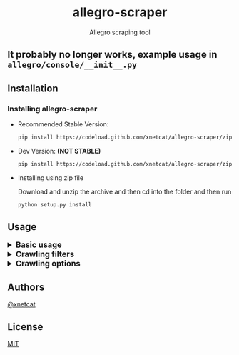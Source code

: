 <div align="center">

# allegro-scraper

Allegro scraping tool

</div>

## It probably no longer works, example usage in `allegro/console/__init__.py`


## Installation

### Installing allegro-scraper

- Recommended Stable Version:

  ```bash
  pip install https://codeload.github.com/xnetcat/allegro-scraper/zip/main
  ```

- Dev Version: **(NOT STABLE)**

  ```bash
  pip install https://codeload.github.com/xnetcat/allegro-scraper/zip/dev
  ```

- Installing using zip file

  Download and unzip the archive and then cd into the folder and then run

  ```bash
  python setup.py install
  ```

## Usage

<details>
    <summary style="font-size:1.25em">
        <strong>Basic usage</strong>
    </summary>

- #### To scrape one offer

  ```bash
  allegro-scraper -s [offerUrl]
  ```

  example:

  ```bash
  allegro-scraper -s https://allegro.pl/oferta/latarka-czolowa-petzl-actik-core-red-czolowka-450-10162449851
  ```

- #### To scrape multiple offers

  ```bash
  allegro-scraper -s [offer1] [offer2] [offer3] ...
  ```

  example

  ```bash
  allegro-scraper -s https://allegro.pl/oferta/zestaw-solarny-kolektor-sloneczny-2-0-eco-2-200-10727343060 https://allegro.pl/oferta/lodka-zanetowa-2-komorowa-7-4v-5200mah-hit-na-ryby-10545491921 https://allegro.pl/oferta/proszek-na-mrowki-likwiduje-gniazda-bros-trutka-9401994058
  ```

- #### To scrape only first page of results for search term

  ```bash
  allegro-scraper -s [searchTerm]
  ```

  example:

  ```bash
  allegro-scraper -s "rtx 3090"
  ```

- #### To scrape multiple search terms (only first page)

  ```bash
  allegro-scraper -s [searchTerm1] [searchTerm2] [searchTerm3] ...
  ```

  example:

  ```bash
  allegro-scraper -s "rtx 3090" "rtx 3080" "rtx 3070"
  ```

- #### To crawl a search term

  ```bash
  allegro-scraper -c [searchTerm]
  ```

  example:

  ```bash
  allegro-scraper -c "rtx 2070"
  ```

  > _Note: crawling without specifying filters or options defaults to scraping first page_

- #### To crawl multiple search terms

  ```bash
  allegro-scraper -c [searchTerm1] [searchTerm2] [searchTerm3] ...
  ```

  example:

  ```bash
  allegro-scraper -c "rtx 2060" "rtx 2070" "rtx 2080"
  ```

  > _Note: crawling without specifying filters or options defaults to scraping first page_

- #### To save data in a file

  ```bash
  allegro-scraper -s/-c [args] --output file.json
  ```

  example:

  ```bash
  allegro-scraper -s/-c [args] --output C:\\Users\\xnetcat\\Desktop\\allegro.json
  ```
</details>

<details>
    <summary style="font-size:1.25em">
        <strong>Crawling filters</strong>
    </summary>

- #### Sorting

  ```bash
  --sorting/-so [sorting]
  ```

  type: `choice`

  choices:

  ```python
  "relevance_highest"
  "price_from_lowest"
  "price_from_highest"
  "price_with_delivery_from_lowest"
  "price_with_delivery_from_highest"
  "popularity_highest"
  "time_to_end_least"
  "time_added_latest"
  ```

  example:

  ```bash
  allegro-scraper -c "rtx 3090" --sorting time_added_latest
  ```

- #### Allegro Smart! free shipping

  ```bash
  --smart-free-shipping/-sfs
  ```

  type: `boolean`

  example:

  ```bash
  allegro-scraper -c "rtx 3090" --smart-free-shipping
  ```

- #### Product condition

  ```bash
  --product-condition/-pc [conditions]
  ```

  type: `list`

  choices:

  ```python
  "new"
  "used"
  "incomplete_set"
  "new_without_tags"
  "new_with_defect"
  "after_return"
  "aftermarket"
  "regenerated"
  "damaged"
  "refurbished"
  "for_renovation"
  "not_requiring_renovation"
  ```

  example:

  ```bash
  allegro-scraper -c "rtx 3090" -pc new used damaged
  ```

- #### Offer type

  ```bash
  --offer-type/-ot [types]
  ```

  type: `list`

  choices:

  ```python
  "buy_now"
  "auction"
  "advertisement"
  ```

  example:

  ```bash
  allegro-scraper -c "rtx 3090" -ot buy_now auction
  ```

- #### Minimal price

  ```bash
  --price-min/-pmin [price]
  ```

  type: `float`

  example:

  ```bash
  allegro-scraper -c "rtx 3090" -pmin 5000.25
  ```

- #### Maximum price

  ```bash
  --price-max/-pmax [price]
  ```

  type: `float`

  example:

  ```bash
  allegro-scraper -c "rtx 3090" -pmax 15000.00
  ```

- #### Delivery time

  ```bash
  --delivery-time/-dt [time]
  ```

  type: `choice
  `

  choices:

  ```python
  "today"
  "one_day"
  "two_day"
  ```

  example:

  ```bash
  allegro-scraper -c "rtx 3090" -dt today
  ```

- #### Delivery methods

  ```bash
  --delivery-methods/-dm [methods]
  ```

  type: `list`

  choices:

  ```python
  "courier"
  "inpost_parcel_locker"
  "overseas_delivery"
  "pickup_at_the_point"
  "letter"
  "package"
  "pickup"
  "email"
  ```

  example:

  ```bash
  allegro-scraper -c "rtx 3090" -dm email pickup package
  ```

- #### Delivery options

  ```bash
  --delivery-options/-do [options]
  ```

  type: `list`

  choices:

  ```python
  "free_shipping",
  "free_return"
  ```

  example:

  ```bash
  allegro-scraper -c "rtx 3090" -do free_shipping free_return
  ```

- #### City

  ```bash
  --city/-ct [city]
  ```

  type: `string`

  example:

  ```bash
  allegro-scraper -c "rtx 3090" -ct warszawa
  ```

- #### Voivodeship

  ```bash
  --voivodeship/-vo [voivodeship]
  ```

  type: `choice`

  choices:

  ```python
  "dolnośląskie"
  "kujawsko_pomorskie"
  "lubelskie"
  "lubuskie"
  "łódzkie"
  "małopolskie"
  "mazowieckie"
  "opolskie"
  "podkarpackie"
  "podlaskie"
  "pomorskie"
  "śląskie"
  "świętokrzyskie"
  "warmińsko_mazurskie"
  "wielkopolskie"
  "zachodniopomorskie"
  ```

  example:

  ```bash
  allegro-scraper -c "rtx 3090" -vo lubuskie
  ```

- #### Product rating

  ```bash
  --product-rating/-pr [rating]
  ```

  type: `choice`

  choices:

  ```python
  "from4.9"
  "from4.8"
  "from4.5"
  ```

  example:

  ```bash
  allegro-scraper -c "rtx 3090" -pr "from4.5"
  ```

- #### Vat invoice

  ```bash
  --vat-invoice/-vat
  ```

  type: `boolean`

  example:

  ```bash
  allegro-scraper -c "rtx 3090" --vat-invoice
  ```

- #### Allegro programs

  ```bash
  --allegro-programs/-ap [programs]
  ```

  type: `list`

  choices:

  ```python
  "allegro_coins"
  "brand_zone"
  "great_seller"
  "allegro_charity"
  ```

  example:

  ```bash
  allegro-scraper -c "rtx 3090" -ap great_seller allegro_charity
  ```

- #### Occasions

  ```bash
  --occasions/-oc [occasions]
  ```

  type: `list`

  choices:

  ```python
  "installments_of_zero_percent"
  "opportunity_zone"
  "great_price"
  ```

  example:

  ```bash
  allegro-scraper -c "rtx 3090" -oc great_price opportunity_zone
  ```

</details>

<details>
    <summary style="font-size:1.25em">
        <strong>Crawling options</strong>
    </summary>

- #### Max results

  ```bash
  --max-results/-rmax [results]
  ```

  type: `int`

  example:

  ```bash
  allegro-scraper -c "rtx 3090" -rmax 100
  ```

- #### Pages to fetch

  ```bash
  --pages-to-fetch/-ptf [pages]
  ```

  type: `int`

  example:

  ```bash
  allegro-scraper -c "rtx 3090" -ptf 5
  ```

- #### Start page

  ```bash
  --start-page/-sp [page]
  ```

  type: `int`

  example:

  ```bash
  allegro-scraper -c "rtx 3090" -sp 1
  ```

- #### Proxies file

  ```bash
  --proxies-file/-pf [file]
  ```

  type: `string`

  example:

  ```bash
  allegro-scraper -c "rtx 3090" -pf "C:/test/proxies.ttx"
  ```

- #### Use free proxies

  ```bash
  --use-free-proxies/-ufp
  ```

  type: `bool`

  example:

  ```bash
  allegro-scraper -c "rtx 3090" -ufp
  ```

- #### Check proxies

  ```bash
  --check-proxies/-cp
  ```

  type: `bool`

  example:

  ```bash
  allegro-scraper -c "rtx 3090" --use-free-proxies -cp
  ```

- #### Threads

  ```bash
  --threads/-t [threads]
  ```

  type: `int`

  example:

  ```bash
  allegro-scraper -c "rtx 3090" --thread 4
  ```

</details>

## Authors

[@xnetcat](https://github.com/xnetcat)

## License

[MIT](/LICENSE)
